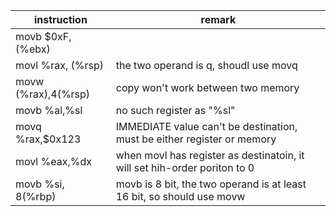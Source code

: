 | instruction         | remark                                                                    |
| ------------------- | ------------------------------------------------------------------------- |
| movb $0xF, (%ebx)   |                                                                           |
| movl %rax, (%rsp)   | the two operand is q, shoudl use movq                                     |
| movw (%rax),4(%rsp) | copy won't work between two memory                                        |
| movb %al,%sl        | no such register as "%sl"                                                 |
| movq %rax,$0x123    | IMMEDIATE value can't be destination, must be either register or memory   |
| movl %eax,%dx       | when movl has register as destinatoin, it will set hih-order poriton to 0 |
| movb %si, 8(%rbp)   | movb is 8 bit, the two operand is at least 16 bit, so should use movw     |